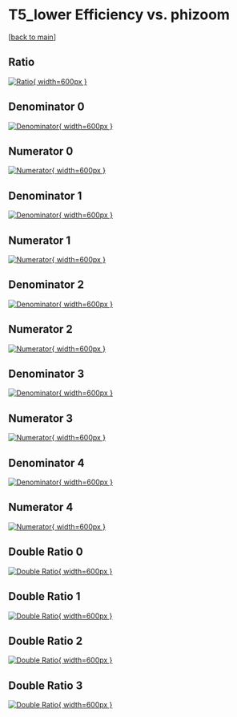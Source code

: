 # T5_lower Efficiency vs. phizoom

[[back to main](./)]



## Ratio

[![Ratio](../mtv/var/T5_lower_xtr_321_0_eff_phizoom.png){ width=600px }](../mtv/var/T5_lower_xtr_321_0_eff_phizoom.pdf)

## Denominator 0

[![Denominator](../mtv/den/T5_lower_xtr_321_0_eff_phizoom_den0.png){ width=600px }](../mtv/den/T5_lower_xtr_321_0_eff_phizoom_den0.pdf)

## Numerator 0

[![Numerator](../mtv/num/T5_lower_xtr_321_0_eff_phizoom_num0.png){ width=600px }](../mtv/num/T5_lower_xtr_321_0_eff_phizoom_num0.pdf)

## Denominator 1

[![Denominator](../mtv/den/T5_lower_xtr_321_0_eff_phizoom_den1.png){ width=600px }](../mtv/den/T5_lower_xtr_321_0_eff_phizoom_den1.pdf)

## Numerator 1

[![Numerator](../mtv/num/T5_lower_xtr_321_0_eff_phizoom_num1.png){ width=600px }](../mtv/num/T5_lower_xtr_321_0_eff_phizoom_num1.pdf)

## Denominator 2

[![Denominator](../mtv/den/T5_lower_xtr_321_0_eff_phizoom_den2.png){ width=600px }](../mtv/den/T5_lower_xtr_321_0_eff_phizoom_den2.pdf)

## Numerator 2

[![Numerator](../mtv/num/T5_lower_xtr_321_0_eff_phizoom_num2.png){ width=600px }](../mtv/num/T5_lower_xtr_321_0_eff_phizoom_num2.pdf)

## Denominator 3

[![Denominator](../mtv/den/T5_lower_xtr_321_0_eff_phizoom_den3.png){ width=600px }](../mtv/den/T5_lower_xtr_321_0_eff_phizoom_den3.pdf)

## Numerator 3

[![Numerator](../mtv/num/T5_lower_xtr_321_0_eff_phizoom_num3.png){ width=600px }](../mtv/num/T5_lower_xtr_321_0_eff_phizoom_num3.pdf)

## Denominator 4

[![Denominator](../mtv/den/T5_lower_xtr_321_0_eff_phizoom_den4.png){ width=600px }](../mtv/den/T5_lower_xtr_321_0_eff_phizoom_den4.pdf)

## Numerator 4

[![Numerator](../mtv/num/T5_lower_xtr_321_0_eff_phizoom_num4.png){ width=600px }](../mtv/num/T5_lower_xtr_321_0_eff_phizoom_num4.pdf)

## Double Ratio 0

[![Double Ratio](../mtv/ratio/T5_lower_xtr_321_0_eff_phizoom_ratio0.png){ width=600px }](../mtv/ratio/T5_lower_xtr_321_0_eff_phizoom_ratio0.pdf)

## Double Ratio 1

[![Double Ratio](../mtv/ratio/T5_lower_xtr_321_0_eff_phizoom_ratio1.png){ width=600px }](../mtv/ratio/T5_lower_xtr_321_0_eff_phizoom_ratio1.pdf)

## Double Ratio 2

[![Double Ratio](../mtv/ratio/T5_lower_xtr_321_0_eff_phizoom_ratio2.png){ width=600px }](../mtv/ratio/T5_lower_xtr_321_0_eff_phizoom_ratio2.pdf)

## Double Ratio 3

[![Double Ratio](../mtv/ratio/T5_lower_xtr_321_0_eff_phizoom_ratio3.png){ width=600px }](../mtv/ratio/T5_lower_xtr_321_0_eff_phizoom_ratio3.pdf)

